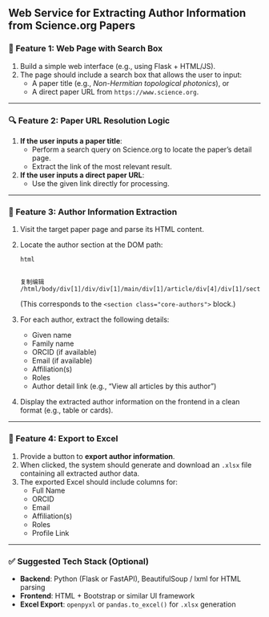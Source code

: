 ## Web Service for Extracting Author Information from Science.org Papers

### 🔧 Feature 1: Web Page with Search Box

1. Build a simple web interface (e.g., using Flask + HTML/JS).
2. The page should include a search box that allows the user to input:
   - A paper title (e.g., *Non-Hermitian topological photonics*), or
   - A direct paper URL from `https://www.science.org`.

------

### 🔍 Feature 2: Paper URL Resolution Logic

1. **If the user inputs a paper title**:
   - Perform a search query on Science.org to locate the paper’s detail page.
   - Extract the link of the most relevant result.
2. **If the user inputs a direct paper URL**:
   - Use the given link directly for processing.

------

### 🧠 Feature 3: Author Information Extraction

1. Visit the target paper page and parse its HTML content.

2. Locate the author section at the DOM path:

   ```
   html
   
   
   复制编辑
   /html/body/div[1]/div/div[1]/main/div[1]/article/div[4]/div[1]/section[2]/section[1]
   ```

   (This corresponds to the `<section class="core-authors">` block.)

3. For each author, extract the following details:

   - Given name
   - Family name
   - ORCID (if available)
   - Email (if available)
   - Affiliation(s)
   - Roles
   - Author detail link (e.g., “View all articles by this author”)

4. Display the extracted author information on the frontend in a clean format (e.g., table or cards).

------

### 💾 Feature 4: Export to Excel

1. Provide a button to **export author information**.
2. When clicked, the system should generate and download an `.xlsx` file containing all extracted author data.
3. The exported Excel should include columns for:
   - Full Name
   - ORCID
   - Email
   - Affiliation(s)
   - Roles
   - Profile Link

------

### ✅ Suggested Tech Stack (Optional)

- **Backend**: Python (Flask or FastAPI), BeautifulSoup / lxml for HTML parsing
- **Frontend**: HTML + Bootstrap or similar UI framework
- **Excel Export**: `openpyxl` or `pandas.to_excel()` for `.xlsx` generation